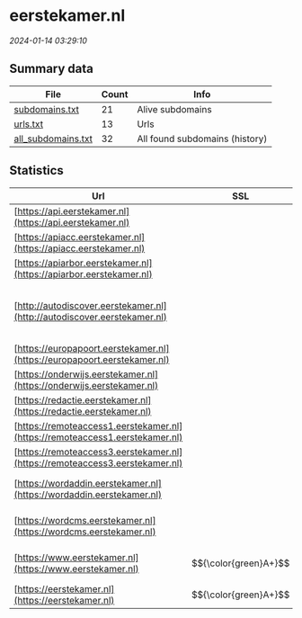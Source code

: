 # eerstekamer.nl
*2024-01-14 03:29:10*
## Summary data


| File       | Count | Info |
|------------|-------|------|
|[subdomains.txt](/data/eerstekamer.nl/subdomains.txt)|21|Alive subdomains|
|[urls.txt](/data/eerstekamer.nl/urls.txt)|13|Urls|
|[all_subdomains.txt](/data/eerstekamer.nl/all_subdomains.txt)|32|All found subdomains (history)|


## Statistics


| Url | SSL | Server | Cookie | HSTS | CSP | XFO | XXP | RP | Tech |Title |
|------------|-------|------|------|------|------|------|------|------|------|------|
|[https://api.eerstekamer.nl](https://api.eerstekamer.nl)| || |:white_check_mark: | | | :white_check_mark: | :white_check_mark: |HSTS|Not Found|
|[https://apiacc.eerstekamer.nl](https://apiacc.eerstekamer.nl)| || |:white_check_mark: | | | :white_check_mark: | :white_check_mark: |HSTS|Not Found|
|[https://apiarbor.eerstekamer.nl](https://apiarbor.eerstekamer.nl)| || |:white_check_mark: | | | :white_check_mark: | :white_check_mark: |HSTS|403 Forbidden|
|[http://autodiscover.eerstekamer.nl](http://autodiscover.eerstekamer.nl)| |Microsoft-IIS/10.0|:white_check_mark: |:white_check_mark: | | :white_check_mark: | :white_check_mark: | :white_check_mark: |IIS:10.0 Microsoft ASP.NET Windows Server||
|[https://europapoort.eerstekamer.nl](https://europapoort.eerstekamer.nl)| || |:white_check_mark: |:warning: | :white_check_mark: | :white_check_mark: | :white_check_mark: |HSTS|Moved|
|[https://onderwijs.eerstekamer.nl](https://onderwijs.eerstekamer.nl)| |nginx/1.19.4|:white_check_mark: | | | | | :white_check_mark: |Nginx:1.19.4|302 Found|
|[https://redactie.eerstekamer.nl](https://redactie.eerstekamer.nl)| || |:white_check_mark: |:warning: | :white_check_mark: | :white_check_mark: | :white_check_mark: |HSTS|Moved|
|[https://remoteaccess1.eerstekamer.nl](https://remoteaccess1.eerstekamer.nl)| ||:warning: |:white_check_mark: |:warning: | :white_check_mark: | :white_check_mark: | :white_check_mark: |HSTS||
|[https://remoteaccess3.eerstekamer.nl](https://remoteaccess3.eerstekamer.nl)| || | | | | | :white_check_mark: |HSTS||
|[https://wordaddin.eerstekamer.nl](https://wordaddin.eerstekamer.nl)| || | | | | | :white_check_mark: ||Web App - Unavai...|
|[https://wordcms.eerstekamer.nl](https://wordcms.eerstekamer.nl)| || | | | | | :white_check_mark: ||Web App - Unavai...|
|[https://www.eerstekamer.nl](https://www.eerstekamer.nl)| $${\color{green}A+}$$ || |:white_check_mark: |:warning: | :white_check_mark: | :white_check_mark: | :white_check_mark: |HSTS ZURB Foundation|Home - Eerste Ka...|
|[https://eerstekamer.nl](https://eerstekamer.nl)| $${\color{green}A+}$$ || |:white_check_mark: |:warning: | :white_check_mark: | :white_check_mark: | :white_check_mark: |HSTS|302 Found|
